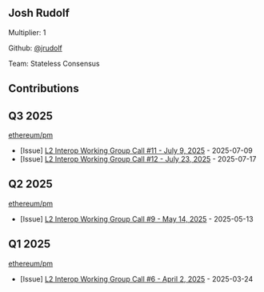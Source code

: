 
## Josh Rudolf
Multiplier: 1

Github: [@jrudolf](https://github.com/jrudolf)

Team: Stateless Consensus

## Contributions

## Q3 2025


[ethereum/pm](https://github.com/ethereum/pm)
* [Issue] [L2 Interop Working Group Call #11 - July 9, 2025](https://github.com/ethereum/pm/issues/1608) - 2025-07-09
* [Issue] [L2 Interop Working Group Call #12 - July 23, 2025](https://github.com/ethereum/pm/issues/1626) - 2025-07-17
## Q2 2025


[ethereum/pm](https://github.com/ethereum/pm)
* [Issue] [L2 Interop Working Group Call #9 - May 14, 2025](https://github.com/ethereum/pm/issues/1541) - 2025-05-13
## Q1 2025

[ethereum/pm](https://github.com/ethereum/pm)
* [Issue] [L2 Interop Working Group Call #6 - April 2, 2025](https://github.com/ethereum/pm/issues/1404) - 2025-03-24
